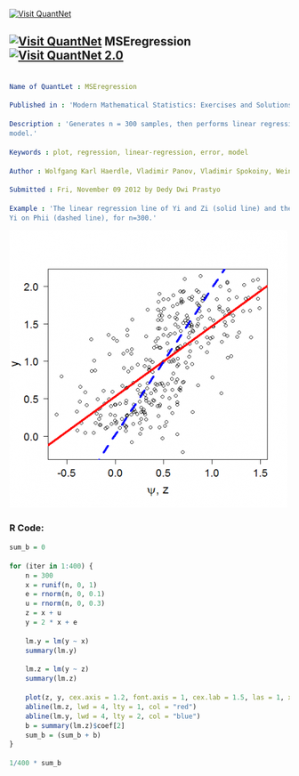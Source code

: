 
[<img src="https://github.com/QuantLet/Styleguide-and-FAQ/blob/master/pictures/banner.png" width="888" alt="Visit QuantNet">](http://quantlet.de/)

## [<img src="https://github.com/QuantLet/Styleguide-and-FAQ/blob/master/pictures/qloqo.png" alt="Visit QuantNet">](http://quantlet.de/) **MSEregression** [<img src="https://github.com/QuantLet/Styleguide-and-FAQ/blob/master/pictures/QN2.png" width="60" alt="Visit QuantNet 2.0">](http://quantlet.de/)

```yaml

Name of QuantLet : MSEregression

Published in : 'Modern Mathematical Statistics: Exercises and Solutions'

Description : 'Generates n = 300 samples, then performs linear regressions in the error in design
model.'

Keywords : plot, regression, linear-regression, error, model

Author : Wolfgang Karl Haerdle, Vladimir Panov, Vladimir Spokoiny, Weining Wang

Submitted : Fri, November 09 2012 by Dedy Dwi Prastyo

Example : 'The linear regression line of Yi and Zi (solid line) and the linear regression line of
Yi on Phii (dashed line), for n=300.'

```

![Picture1](plot.png)


### R Code:
```r
sum_b = 0

for (iter in 1:400) {
    n = 300
    x = runif(n, 0, 1)
    e = rnorm(n, 0, 0.1)
    u = rnorm(n, 0, 0.3)
    z = x + u
    y = 2 * x + e
    
    lm.y = lm(y ~ x)
    summary(lm.y)
    
    lm.z = lm(y ~ z)
    summary(lm.z)
    
    plot(z, y, cex.axis = 1.2, font.axis = 1, cex.lab = 1.5, las = 1, xlab = c(expression(paste(psi, ", z"))), ylab = "y")
    abline(lm.z, lwd = 4, lty = 1, col = "red")
    abline(lm.y, lwd = 4, lty = 2, col = "blue")
    b = summary(lm.z)$coef[2]
    sum_b = (sum_b + b)
}

1/400 * sum_b 

```
